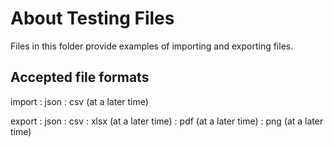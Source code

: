 # About Testing Files

Files in this folder provide examples of importing and exporting files. 

## Accepted file formats

import
:   json
:   csv (at a later time)

export
:   json
:   csv
:   xlsx (at a later time)
:   pdf (at a later time)
:   png (at a later time)